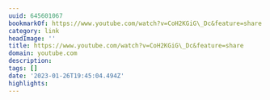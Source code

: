 ```yaml
---
uuid: 645601067
bookmarkOf: https://www.youtube.com/watch?v=CoH2KGiG\_Dc&feature=share
category: link
headImage: ''
title: https://www.youtube.com/watch?v=CoH2KGiG\_Dc&feature=share
domain: youtube.com
description: 
tags: []
date: '2023-01-26T19:45:04.494Z'
highlights: 
---
```



